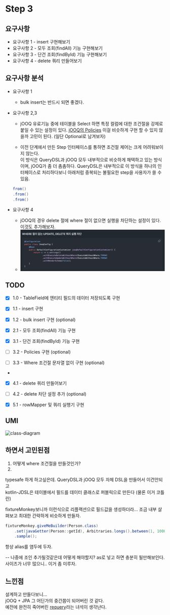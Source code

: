 # Step 3

## 요구사항

- 요구사항 1 - insert 구현해보기
- 요구사항 2 - 모두 조회(findAll) 기능 구현해보기
- 요구사항 3 - 단건 조회(findById) 기능 구현해보기
- 요구사항 4 - delete 쿼리 만들어보기

## 요구사항 분석

- 요구사항 1
    - bulk insert는 반드시 되면 좋겠다.

- 요구사항 2,3
    - jOOQ 유료기능 중에 테이블을 Select 하면 특정 컬럼에 대한 조건절을 강제로 붙일 수 있는 설정이 있다. [jOOQ의 Policies](https://www.jooq.org/doc/latest/manual/sql-building/queryparts/policies/)
      이걸 비슷하게 구현 할 수 있지 않을까 고민이 된다. (일단 Optional로 남겨보자)

    - 이전 단계에서 만든 Step 인터페이스를 통하면 조건절 제어는 크게 어려워보이지 않는다. <br>
      이 방식은 QueryDSL과 jOOQ 모두 내부적으로 비슷하게 채택하고 있는 방식이며, jOOQ가 좀 더 촘촘하다.
      QueryDSL은 내부적으로 이 방식을 하나의 인터페이스로 처리하다보니 아래처럼 중복되는 불필요한 step을 사용자가 쓸 수 있음.

  ``` java
  from()
  .from()
  .from()
  ```

- 요구사항 4
    - jOOQ의 경우 delete 절에 where 절이 없으면 실행을 차단하는 설정이 있다. 이것도 추가해보자.
    - ![jOOQ-delete](./step3/deleteWithoutWhere.png)

## TODO

- [x] 1.0 - TableField에 엔티티 필드의 데이터 저장되도록 구현
- [x] 1.1 - insert 구현 
- [x] 1.2 - bulk insert 구현 (optional)

- [X] 2.1 - 모두 조회(findAll) 기능 구현

- [X] 3.1 - 단건 조회(findById) 기능 구현
- [ ] 3.2 - Policies 구현 (optional)
- [ ] 3.3 - Where 조건절 문자열 없이 구현 (optional)
- 
- [x] 4.1 - delete 쿼리 만들어보기
- [ ] 4.2 - delete 차단 설정 추가 (optional)

- [x] 5.1 - rowMapper 및 쿼리 실행기 구현

## UMl
![class-diagram](./uml/step-3-class-diagram.puml)

## 하면서 고민된점

1. 어떻게 where 조건절을 만들것인가?
2. 
typesafe 하게 하고싶은데.
QueryDSL과 jOOQ 모두 자체 DSL을 만들어서 이건안되고   
kotlin-JDSL은 테이블에서 필드를 데이터 클래스로 퍼블릭으로 만든다 (물론 이거 코틀린)  

fixtureMonkey보니까 이런식으로 리플랙션으로 필드값을 생성하더라...
조금 내부 살펴보고 최대한 간략하게 비슷하게 만들자.

```Java
fixtureMonkey.giveMeBuilder(Person.class)
    .set(javaGetter(Person::getId), Arbitraries.longs().between(1, 1000))
    .sample();
```

항상 alias를 염두에 두자.

-- 나중에 조인 추가될것같은데 어떻게 해야할지? as로 넣고 하면 충분히 될만해보인다.
사이즈가 너무 많으니.. 이거 좀 미루자.

## 느낀점
설계하고 만들다보니...   
jOOQ + JPA 그 어딘가의 중간쯤이 되어버린 것 같다.  
예전에 완전히 죽어버린 [requery](https://github.com/requery/requery)라는 녀석이 생각난다.  



